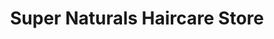 ---
title: "Super Naturals Haircare Store"
url: /baltimore/super-naturals-haircare-store/
shop: hairdresser supply
---